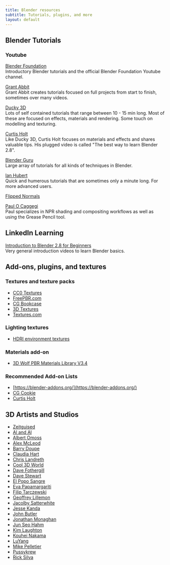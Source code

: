 ```yaml
---
title: Blender resources
subtitle: Tutorials, plugins, and more
layout: default
---
```

## Blender Tutorials

### Youtube

[Blender Foundation](https://www.youtube.com/playlist?list=PLa1F2ddGya_-UvuAqHAksYnB0qL9yWDO6)  
Introductory Blender tutorials and the official Blender Foundation Youtube channel.

[Grant Abbit](https://www.youtube.com/channel/UCZFUrFoqvqlN8seaAeEwjlw)  
Grant Abbit creates tutorials focused on full projects from start to finish, sometimes over many videos.

[Ducky 3D](https://www.youtube.com/channel/UCuNhGhbemBkdflZ1FGJ0lUQ/videos)  
Lots of self contained tutorials that range between 10 - 15 min long. Most of these are focused on effects, materials and rendering. Some touch on modelling and texturing.

[Curtis Holt](https://www.youtube.com/channel/UCzghqpGuEmk4YdVewxA79GA/videos)  
Like Ducky 3D, Curtis Holt focuses on materials and effects and shares valuable tips. His plugged video is called "The best way to learn Blender 2.8".

[Blender Guru](https://www.youtube.com/user/AndrewPPrice/videos)  
Large array of tutorials for all kinds of techniques in Blender.

[Ian Hubert](https://www.youtube.com/user/mrdodobird/videos)  
Quick and humerous tutorials that are sometimes only a minute long. For more advanced users.

[Flipped Normals](https://www.youtube.com/user/FlippedNormalsTuts/playlists)

[Paul O Caggegi](https://www.youtube.com/channel/UCEhYWUp3jRKQF7GHjhpcI_g)  
Paul specializes in NPR shading and compositing workflows as well as using the Grease Pencil tool.


## LinkedIn Learning

[Introduction to Blender 2.8 for Beginners](https://www.linkedin.com/learning/blender-2-8-essential-training-2/introducing-blender-2-8-for-beginners)  
Very general introduction videos to learn Blender basics.

## Add-ons, plugins, and textures

### Textures and texture packs

- [CC0 Textures](https://cc0textures.com/)
- [FreePBR.com](https://freepbr.com)
- [CG Bookcase](https://www.cgbookcase.com/)
- [3D Textures](https://3dtextures.me/tag/pbr/)
- [Textures.com](https://www.textures.com/)

### Lighting textures

- [HDRI environment textures](https://hdrihaven.com/)

### Materials add-on

- [3D Wolf PBR Materials Library V3.4](https://3d-wolf.com/products/materials.html)

### Recommended Add-on Lists

- [https://blender-addons.org/](https://blender-addons.org/)
- [CG Cookie](https://cgcookie.com/articles/the-top-10-modeling-addons-for-blender-2-8)
- [Curtis Holt](https://www.youtube.com/watch?v=aTDF94CU5wc)

## 3D Artists and Studios

* [Zeitguised](https://www.zeitguised.com/)
* [Al and Al](http://www.alandal.co.uk/)
* [Albert Omoss](https://omoss.io/) 
* [Alex McLeod](https://www.alxclub.com/) 
* [Barry Doupe](http://www.barrydoupe.ca/)
* [Claudia Hart](https://claudiahart.com/) 
* [Chris Landreth](http://www.chrislandreth.com/)
* [Cool 3D World](https://cool3dworld.com/)
* [Dave Fothergill](https://vimeo.com/davefothergillvfx) 
* [Dave Stewart](https://vimeo.com/davegrafix)
* [El Popo Sangre](https://vimeo.com/elpoposangre) 
* [Eva Papamargariti](https://evapapamargariti.tumblr.com/) 
* [Filip Tarczewski](https://vimeo.com/ftarczewski)
* [Geoffrey Lillemon](http://www.geoffreylillemon.com/website/) 
* [Jacolby Satterwhite](http://jacolby.com/home.html)
* [Jesse Kanda](http://www.jessekanda.com/) 
* [John Butler](https://vimeo.com/user3946359) 
* [Jonathan Monaghan](http://jonmonaghan.com/)
* [Jun Seo Hahm](https://vimeo.com/junseohahm)
* [Kim Laughton](https://kimlaughton.tumblr.com/)
* [Kouhei Nakama](http://kouheinakama.com/) 
* [LuYang](http://luyang.asia/)
* [Mike Pelletier](http://mikepelletier.net/)
* [Pussykrew](https://www.pussykrew.club/)
* [Rick Silva](http://ricksilva.net/)